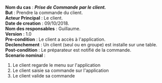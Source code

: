 **Nom du cas** : ***Prise de Commande par le client.***  
**But** : Prendre la commande du client.  
**Acteur Principal** : Le client.  
**Date de creation** : 09/10/2018.  
**Nom des responsables** : Guillaume.  
**Version** : 1.0  
**Pre-condition** : Le client a accès à l'application.  
**Declenchement** : Un client (seul ou en groupe) est installe sur une table.  
**Post-condition** : Le préparateur est notifié de la commande.  
**Scenario nominal** :   
 1. Le client regarde le menu sur l'application
 2. Le client saisie sa commande sur l'application
 3. Le client valide sa commande

